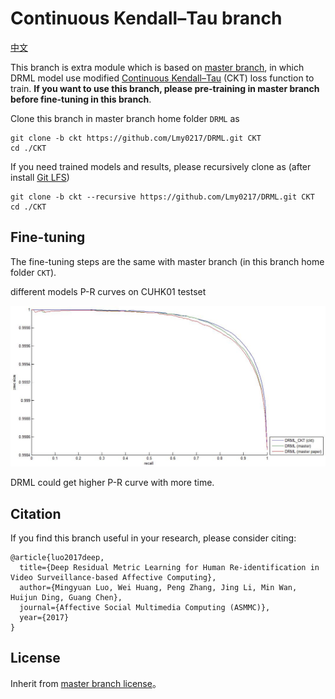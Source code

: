 # Continuous Kendall–Tau branch

[中文](README_zh.md)

This branch is extra module which is based on [master branch](), in which DRML model use modified [Continuous Kendall–Tau](http://www.sciencedirect.com/science/article/pii/S0165168415002686) (CKT) loss function to train. **If you want to use this branch, please pre-training in master branch before fine-tuning in this branch**.

Clone this branch in master branch home folder `DRML` as

```shell
git clone -b ckt https://github.com/Lmy0217/DRML.git CKT
cd ./CKT
```
If you need trained models and results, please recursively clone as (after install [Git LFS](https://git-lfs.github.com/))

```shell
git clone -b ckt --recursive https://github.com/Lmy0217/DRML.git CKT
cd ./CKT
```

## Fine-tuning
The fine-tuning steps are the same with master branch (in this branch home folder `CKT`).

different models P-R curves on CUHK01 testset

![](./pr.jpg)

DRML could get higher P-R curve with more time.

## Citation
If you find this branch useful in your research, please consider citing:
```
@article{luo2017deep,
  title={Deep Residual Metric Learning for Human Re-identification in Video Surveillance-based Affective Computing},
  author={Mingyuan Luo, Wei Huang, Peng Zhang, Jing Li, Min Wan, Huijun Ding, Guang Chen},
  journal={Affective Social Multimedia Computing (ASMMC)},
  year={2017}
}
```

## License
Inherit from [master branch license]()。